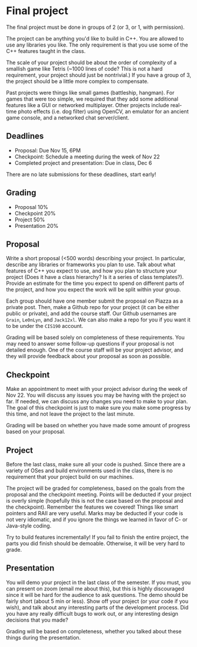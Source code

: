 # Final project

The final project must be done in groups of 2 (or 3, or 1, with permission).

The project can be anything you'd like to build in C++.
You are allowed to use any libraries you like.
The only requirement is that you use some of the C++ features taught in the class.

The scale of your project should be about the order of complexity of a smallish game like Tetris (~1000 lines of code? This is not a hard requirement, your project should just be nontrivial.)
If you have a group of 3, the project should be a little more complex to compensate.

Past projects were things like small games (battleship, hangman).
For games that were too simple, we required that they add some additional features like a GUI or networked multiplayer.
Other projects include real-time photo effects (i.e. dog filter) using OpenCV, an emulator for an ancient game console, and a networked chat server/client.

## Deadlines

- Proposal: Due Nov 15, 6PM
- Checkpoint: Schedule a meeting during the week of Nov 22
- Completed project and presentation: Due in class, Dec 6

There are no late submissions for these deadlines, start early!

## Grading

- Proposal 10%
- Checkpoint 20%
- Project 50%
- Presentation 20%

## Proposal

Write a short proposal (<500 words) describing your project.
In particular, describe any libraries or frameworks you plan to use.
Talk about what features of C++ you expect to use, and how you plan to structure your project (Does it have a class hierarchy? Is it a series of class templates?).
Provide an estimate for the time you expect to spend on different parts of the project, and how you expect the work will be split within your group.

Each group should have one member submit the proposal on Piazza as a private post.
Then, make a Github repo for your project (it can be either public or private), and add the course staff.
Our Github usernames are `Grain`, `Le0nLyn`, and `Jack12xl`.
We can also make a repo for you if you want it to be under the `CIS190` account.

Grading will be based solely on completeness of these requirements.
You may need to answer some follow-up questions if your proposal is not detailed enough.
One of the course staff will be your project advisor, and they will provide feedback about your proposal as soon as possible.

## Checkpoint

Make an appointment to meet with your project advisor during the week of Nov 22.
You will discuss any issues you may be having with the project so far.
If needed, we can discuss any changes you need to make to your plan.
The goal of this checkpoint is just to make sure you make some progress by this time, and not leave the project to the last minute.

Grading will be based on whether you have made some amount of progress based on your proposal.

## Project

Before the last class, make sure all your code is pushed.
Since there are a variety of OSes and build environments used in the class, there is no requirement that your project build on our machines.

The project will be graded for completeness, based on the goals from the proposal and the checkpoint meeting.
Points will be deducted if your project is overly simple (hopefully this is not the case based on the proposal and the checkpoint).
Remember the features we covered!
Things like smart pointers and RAII are very useful.
Marks may be deducted if your code is not very idiomatic, and if you ignore the things we learned in favor of C- or Java-style coding.

Try to build features incrementally!
If you fail to finish the entire project, the parts you did finish should be demoable.
Otherwise, it will be very hard to grade.

## Presentation

You will demo your project in the last class of the semester.
If you must, you can present on zoom (email me about this), but this is highly discouraged since it will be hard for the audience to ask questions.
The demo should be fairly short (about 5 min or less).
Show off your project (or your code if you wish), and talk about any interesting parts of the development process.
Did you have any really difficult bugs to work out, or any interesting design decisions that you made?

Grading will be based on completeness, whether you talked about these things during the presentation.
